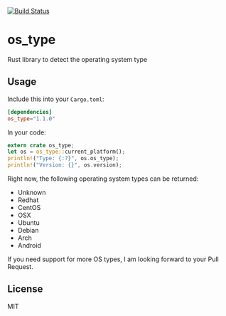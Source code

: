 [![Build Status](https://travis-ci.org/schultyy/os_type.svg?branch=master)](https://travis-ci.org/schultyy/os_type)

# os_type
Rust library to detect the operating system type

## Usage

Include this into your `Cargo.toml`:

```toml
[dependencies]
os_type="1.1.0"
```

In your code:

```rust
extern crate os_type;
let os = os_type::current_platform();
println!("Type: {:?}", os.os_type);
println!("Version: {}", os.version);
```

Right now, the following operating system types can be returned:
- Unknown
- Redhat
- CentOS
- OSX
- Ubuntu
- Debian
- Arch
- Android

If you need support for more OS types, I am looking forward to your Pull Request.

## License

MIT
